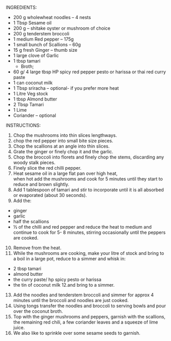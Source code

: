 INGREDIENTS:
 
  * 200 g wholewheat noodles – 4 nests
  * 1 Tbsp Sesame oil
  * 200 g – shitake oyster or mushroom of choice
  * 200 g tenderstem broccoli
  * 1 medium Red pepper – 175g
  * 1 small bunch of Scallions – 60g
  * 15 g fresh Ginger – thumb size
  * 1 large clove of Garlic
  * 1 tbsp tamari  
    * Broth;
  * 60 g/ 4 large tbsp HP spicy red pepper pesto or harissa or thai red curry paste
  * 1 can coconut milk
  * 1 Tbsp sriracha – optional- if you prefer more heat
  * 1 Litre Veg stock
  * 1 tbsp Almond butter
  * 2 Tbsp Tamari
  * 1 Lime
  * Coriander – optional


INSTRUCTIONS:
 
1. Chop the mushrooms into thin slices lengthways.  
2. chop the red pepper into small bite size pieces.  
3. Chop the scallions at an angle into thin slices.  
4. Grate the ginger or finely chop it and the garlic.  
5. Chop the broccoli into florets and finely chop the stems, discarding any woody stalk pieces.   
6. Finely slice the red chilli pepper.  
7. Heat sesame oil in a large flat pan over high heat,   
   when hot add the mushrooms and cook for 5 minutes until they start to reduce and brown slightly.  
8. Add 1 tablespoon of tamari and stir to incorporate until it is all absorbed or evaporated (about 30 seconds).  
9. Add the:  
  * ginger
  * garlic
  * half the scallions
  * ½ of the chilli and red pepper
     and reduce the heat to medium and continue to cook for 5- 8 minutes,
     stirring occasionally until the peppers are cooked.
10.  Remove from the heat.
11. While the mushrooms are cooking, make your litre of stock and bring to a boil in a large pot, reduce to a simmer and whisk in:
  * 2 tbsp tamari
  * almond butter
  * the curry paste/ hp spicy pesto or harissa
  * the tin of coconut milk
12.and bring to a simmer.
13. Add the noodles and tenderstem broccoli and simmer for approx 4 minutes until the broccoli and noodles are just cooked.
14. Using tongs transfer the noodles and broccoli to serving bowls and pour over the coconut broth.
15. Top with the ginger mushrooms and peppers, garnish with the scallions, the remaining red chili, a few coriander leaves and a squeeze of lime juice.
16. We also like to sprinkle over some sesame seeds to garnish.
